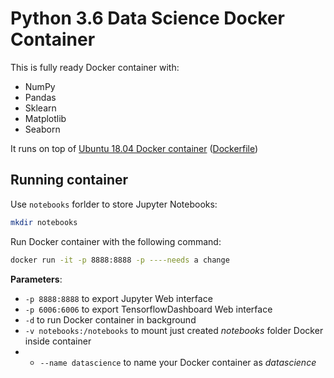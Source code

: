 # Python 3.6 Data Science Docker Container

This is fully ready Docker container with:

- NumPy
- Pandas
- Sklearn
- Matplotlib
- Seaborn

It runs on top of [Ubuntu 18.04 Docker container](https://hub.docker.com/_/ubuntu/) ([Dockerfile](https://github.com/imjoseangel/docker-data-science/blob/devel/Dockerfile))

## Running container

Use ```notebooks``` forlder to store Jupyter Notebooks:

```sh
mkdir notebooks
```

Run Docker container with the following command:

```sh
docker run -it -p 8888:8888 -p ----needs a change
```

**Parameters**:

- ```-p 8888:8888``` to export Jupyter Web interface
- ```-p 6006:6006``` to export TensorflowDashboard Web interface
- ```-d``` to run Docker container in background
- ```-v notebooks:/notebooks``` to mount just created *notebooks* folder Docker inside container
- - ```--name datascience``` to name your Docker container as *datascience*
